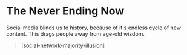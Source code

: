 # The Never Ending Now
Social media blinds us to history, because of it's endless cycle of new content. This drags people away from age-old wisdom.
> [[social-network-majority-illusion]]

[//begin]: # "Autogenerated link references for markdown compatibility"
[social-network-majority-illusion]: ../papers/social-network-majority-illusion.md "Social Network Majority Illusion"
[//end]: # "Autogenerated link references"